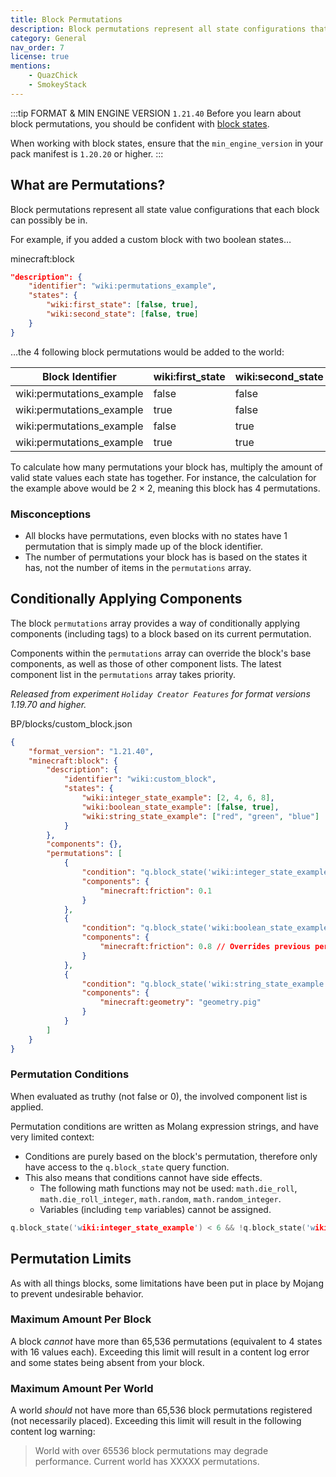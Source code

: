 ```yaml
---
title: Block Permutations
description: Block permutations represent all state configurations that blocks can possibly be in.
category: General
nav_order: 7
license: true
mentions:
    - QuazChick
    - SmokeyStack
---
```


:::tip FORMAT & MIN ENGINE VERSION `1.21.40`
Before you learn about block permutations, you should be confident with [block states](/blocks/block-states).

When working with block states, ensure that the `min_engine_version` in your pack manifest is `1.20.20` or higher.
:::

## What are Permutations?

Block permutations represent all state value configurations that each block can possibly be in.

For example, if you added a custom block with two boolean states…

<CodeHeader>minecraft:block</CodeHeader>

```json
"description": {
    "identifier": "wiki:permutations_example",
    "states": {
        "wiki:first_state": [false, true],
        "wiki:second_state": [false, true]
    }
}
```

…the 4 following block permutations would be added to the world:

| Block Identifier          | wiki:first_state | wiki:second_state |
| ------------------------- | ---------------- | ----------------- |
| wiki:permutations_example | false            | false             |
| wiki:permutations_example | true             | false             |
| wiki:permutations_example | false            | true              |
| wiki:permutations_example | true             | true              |

To calculate how many permutations your block has, multiply the amount of valid state values each state has together.
For instance, the calculation for the example above would be 2 &times; 2, meaning this block has 4 permutations.

### Misconceptions

-   All blocks have permutations, even blocks with no states have 1 permutation that is simply made up of the block identifier.
-   The number of permutations your block has is based on the states it has, not the number of items in the `permutations` array.

## Conditionally Applying Components

The block `permutations` array provides a way of conditionally applying components (including tags) to a block based on its current permutation.

Components within the `permutations` array can override the block's base components, as well as those of other component lists. The latest component list in the `permutations` array takes priority.

_Released from experiment `Holiday Creator Features` for format versions 1.19.70 and higher._

<CodeHeader>BP/blocks/custom_block.json</CodeHeader>

```json
{
    "format_version": "1.21.40",
    "minecraft:block": {
        "description": {
            "identifier": "wiki:custom_block",
            "states": {
                "wiki:integer_state_example": [2, 4, 6, 8],
                "wiki:boolean_state_example": [false, true],
                "wiki:string_state_example": ["red", "green", "blue"]
            }
        },
        "components": {},
        "permutations": [
            {
                "condition": "q.block_state('wiki:integer_state_example') == 2",
                "components": {
                    "minecraft:friction": 0.1
                }
            },
            {
                "condition": "q.block_state('wiki:boolean_state_example')",
                "components": {
                    "minecraft:friction": 0.8 // Overrides previous permutation
                }
            },
            {
                "condition": "q.block_state('wiki:string_state_example') == 'red' && !q.block_state('wiki:boolean_state_example')",
                "components": {
                    "minecraft:geometry": "geometry.pig"
                }
            }
        ]
    }
}
```

### Permutation Conditions

When evaluated as truthy (not false or 0), the involved component list is applied.

Permutation conditions are written as Molang expression strings, and have very limited context:

-   Conditions are purely based on the block's permutation, therefore only have access to the `q.block_state` query function.
-   This also means that conditions cannot have side effects.
    -   The following math functions may not be used: `math.die_roll`, `math.die_roll_integer`, `math.random`, `math.random_integer`.
    -   Variables (including `temp` variables) cannot be assigned.

```c
q.block_state('wiki:integer_state_example') < 6 && !q.block_state('wiki:boolean_state_example')
```

## Permutation Limits

As with all things blocks, some limitations have been put in place by Mojang to prevent undesirable behavior.

### Maximum Amount Per Block

A block _cannot_ have more than 65,536 permutations (equivalent to 4 states with 16 values each).
Exceeding this limit will result in a content log error and some states being absent from your block.

### Maximum Amount Per World

A world _should_ not have more than 65,536 block permutations registered (not necessarily placed).
Exceeding this limit will result in the following content log warning:

> World with over 65536 block permutations may degrade performance. Current world has XXXXX permutations.
